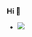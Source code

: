 ### __Hi__ 👋

- <img src="https://thumbs.dreamstime.com/b/vector-illustration-kid-computer-eps-vector-illustration-kid-computer-122338143.jpg" /></a>
</p>






